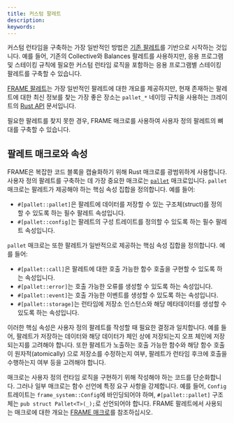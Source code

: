 ```yaml
---
title: 커스텀 팔레트
description:
keywords:
---
```


커스텀 런타임을 구축하는 가장 일반적인 방법은 [기존 팔레트](./frame-pallets.md)를 기반으로 시작하는 것입니다.
예를 들어, 기존의 Collective와 Balances 팔레트를 사용하지만, 응용 프로그램 및 스테이킹 규칙에 필요한 커스텀 런타임 로직을 포함하는 응용 프로그램별 스테이킹 팔레트를 구축할 수 있습니다.

[FRAME 팔레트](./frame-pallets.md)는 가장 일반적인 팔레트에 대한 개요를 제공하지만, 현재 존재하는 팔레트에 대한 최신 정보를 찾는 가장 좋은 장소는 `pallet_*` 네이밍 규칙을 사용하는 크레이트의 [Rust API](./runtime-apis.md) 문서입니다.

필요한 팔레트를 찾지 못한 경우, FRAME 매크로를 사용하여 사용자 정의 팔레트의 뼈대를 구축할 수 있습니다.

## 팔레트 매크로와 속성

FRAME은 복잡한 코드 블록을 캡슐화하기 위해 Rust 매크로를 광범위하게 사용합니다.
사용자 정의 팔레트를 구축하는 데 가장 중요한 매크로는 [`pallet`](https://paritytech.github.io/substrate/master/frame_support/attr.pallet.html) 매크로입니다.
`pallet` 매크로는 팔레트가 제공해야 하는 핵심 속성 집합을 정의합니다.
예를 들어:

- `#[pallet::pallet]`은 팔레트에 데이터를 저장할 수 있는 구조체(struct)를 정의할 수 있도록 하는 필수 팔레트 속성입니다.
- `#[pallet::config]`는 팔레트의 구성 트레이트를 정의할 수 있도록 하는 필수 팔레트 속성입니다.

`pallet` 매크로는 또한 팔레트가 일반적으로 제공하는 핵심 속성 집합을 정의합니다.
예를 들어:

- `#[pallet::call]`은 팔레트에 대한 호출 가능한 함수 호출을 구현할 수 있도록 하는 속성입니다.
- `#[pallet::error]`는 호출 가능한 오류를 생성할 수 있도록 하는 속성입니다.
- `#[pallet::event]`는 호출 가능한 이벤트를 생성할 수 있도록 하는 속성입니다.
- `#[pallet::storage]`는 런타임에 저장소 인스턴스와 해당 메타데이터를 생성할 수 있도록 하는 속성입니다.

이러한 핵심 속성은 사용자 정의 팔레트를 작성할 때 필요한 결정과 일치합니다.
예를 들어, 팔레트가 저장하는 데이터와 해당 데이터가 체인 상에 저장되는지 오프 체인에 저장되는지를 고려해야 합니다.
또한 팔레트가 노출하는 호출 가능한 함수와 해당 함수 호출이 원자적(atomically) 으로 저장소를 수정하는지 여부, 팔레트가 런타임 후크에 호출을 수행하는지 여부 등을 고려해야 합니다.

매크로는 사용자 정의 런타임 로직을 구현하기 위해 작성해야 하는 코드를 단순화합니다.
그러나 일부 매크로는 함수 선언에 특정 요구 사항을 강제합니다.
예를 들어, `Config` 트레이트는 `frame_system::Config`에 바인딩되어야 하며, `#[pallet::pallet]` 구조체는 `pub struct Pallet<T>(_);`로 선언되어야 합니다.
FRAME 팔레트에서 사용되는 매크로에 대한 개요는 [FRAME 매크로](./frame-macros.md)를 참조하십시오.

<!-- ## 유용한 FRAME 트레이트

- 팔레트 원산지
- 원산지: EnsureOrigin, EnsureOneOf
  ...

## 런타임 구현

팔레트를 작성하고 런타임에 구현하는 것은 서로 밀접하게 관련되어 있습니다.
팔레트의 `Config` 트레이트는 `Runtime`에 구현되며, 이는 `construct_runtime` 매크로에서 구현된 모든 팔레트를 컴파일하는 데 사용되는 특수한 구조체입니다.

- [`parameter_types`](https://paritytech.github.io/substrate/master/frame_support/macro.parameter_types.html) 및 [`ord_parameter_types`](https://paritytech.github.io/substrate/master/frame_support/macro.ord_parameter_types.html) 매크로는 구성 가능한 팔레트 상수에 값을 전달하는 데 유용합니다.
- [기타 고려 사항, 예를 들어 no_std]
- 최소한의 런타임 참조
- 사이드 체인 아키텍처 참조
- API 엔드포인트: on_initialize, off_chain workers ?

기본 및 중급 사용 설명서로 연결되는 내용을 작성하십시오. -->